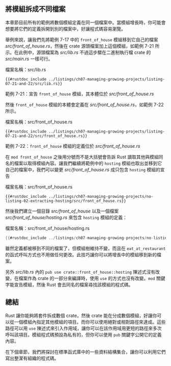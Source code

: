 ## 將模組拆成不同檔案

本章節目前所有的範例將數個模組定義在同一個檔案中。當模組增長時，你可能會想要將它們的定義拆開到別的檔案中，好讓程式碼容易瀏覽。

舉例來說，讓我們先將範例 7-17 中的 `front_of_house` 模組移到它自己的檔案 *src/front_of_house.rs*，然後在 crate 源頭檔案加上這個模組，如範例 7-21 所示。在此例中，源頭檔案為 *src/lib.rs* 不過這步驟在二進制執行檔 crate 的 *src/main.rs* 一樣可行。

<span class="filename">檔案名稱：src/lib.rs</span>

```rust,ignore
{{#rustdoc_include ../listings/ch07-managing-growing-projects/listing-07-21-and-22/src/lib.rs}}
```

<span class="caption">範例 7-21：宣告 `front_of_house` 模組，其本體位於 *src/front_of_house.rs*</span>

然後 `front_of_house` 模組的本體會定義在 *src/front_of_house.rs*，如範例 7-22 所示。

<span class="filename">檔案名稱：src/front_of_house.rs</span>

```rust,ignore
{{#rustdoc_include ../listings/ch07-managing-growing-projects/listing-07-21-and-22/src/front_of_house.rs}}
```

<span class="caption">範例 7-22：`front_of_house` 模組的定義位於 *src/front_of_house.rs*</span>

在 `mod front_of_house` 之後用分號而不是大括號會告訴 Rust 讀取其他與模組同名的檔案以取得模組內容。讓我們繼續將範例中的 `hosting` 模組也取出並移到它自己的檔案中，我們可以變更 *src/front_of_house.rs* 成只包含 `hosting` 模組的宣告

<span class="filename">檔案名稱：src/front_of_house.rs</span>

```rust,ignore
{{#rustdoc_include ../listings/ch07-managing-growing-projects/no-listing-02-extracting-hosting/src/front_of_house.rs}}
```

然後我們建立一個目錄 *src/front_of_house* 以及一個檔案 *src/front_of_house/hosting.rs* 來包含 `hosting` 模組的定義：

<span class="filename">檔案名稱：src/front_of_house/hosting.rs</span>

```rust
{{#rustdoc_include ../listings/ch07-managing-growing-projects/no-listing-02-extracting-hosting/src/front_of_house/hosting.rs}}
```

雖然定義都被移到不同的檔案了，但模組樹維持不變，而且在 `eat_at_restaurant` 的函式呼叫方式也不用做任何更改。此技巧讓你可以將增長中的模組移到新的檔案。

另外 *src/lib.rs* 內的 `pub use crate::front_of_house::hosting` 陳述式沒有改變，在檔案作為 crate 的一部分來編譯時，使用 `use` 的方式也沒有改變。`mod` 關鍵字能宣告模組，然後 Rust 會去同名的檔案尋找該模組的程式碼。

## 總結

Rust 讓你能夠將套件拆成數個 crate，然後 crate 能在分成數個模組，好讓你可以從一個模組內指定其他模組的項目。而你可以使用絕對或相對路徑來達成。這些路徑可以用 `use` 陳述式來引入作用域，讓你可以在該作用域用更短的路徑來多次呼叫該項目。模組程式碼預設為私有的，但你可以使用 `pub` 關鍵字公開它的定義內容。

在下個章節，我們將探討在標準函式庫中的一些資料結構集合，讓你可以利用它們寫出整潔有組織的程式碼。
